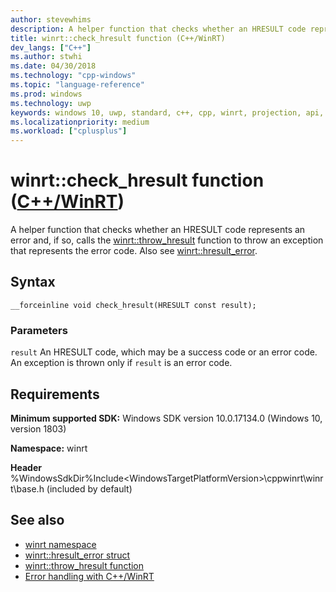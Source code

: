 ```yaml
---
author: stevewhims
description: A helper function that checks whether an HRESULT code represents an error and, if so, throws an exception using a C++/WinRT object that represents the error code.
title: winrt::check_hresult function (C++/WinRT)
dev_langs: ["C++"]
ms.author: stwhi
ms.date: 04/30/2018
ms.technology: "cpp-windows"
ms.topic: "language-reference"
ms.prod: windows
ms.technology: uwp
keywords: windows 10, uwp, standard, c++, cpp, winrt, projection, api, reference, check, throw, exception, hresult_error, HRESULT, error, code
ms.localizationpriority: medium
ms.workload: ["cplusplus"]
---
```


# winrt::check_hresult function ([C++/WinRT](/windows/uwp/cpp-and-winrt-apis/intro-to-using-cpp-with-winrt))
A helper function that checks whether an HRESULT code represents an error and, if so, calls the [winrt::throw_hresult](throw-hresult.md) function to throw an exception that represents the error code. Also see [winrt::hresult_error](hresult-error.md).

## Syntax
```cppwinrt
__forceinline void check_hresult(HRESULT const result);
```

### Parameters
`result`
An HRESULT code, which may be a success code or an error code. An exception is thrown only if `result` is an error code.

## Requirements
**Minimum supported SDK:** Windows SDK version 10.0.17134.0 (Windows 10, version 1803)

**Namespace:** winrt

**Header** %WindowsSdkDir%Include\<WindowsTargetPlatformVersion>\cppwinrt\winrt\base.h (included by default)

## See also 
* [winrt namespace](../winrt.md)
* [winrt::hresult_error struct](hresult-error.md)
* [winrt::throw_hresult function](throw-hresult.md)
* [Error handling with C++/WinRT](/windows/uwp/cpp-and-winrt-apis/error-handling)
